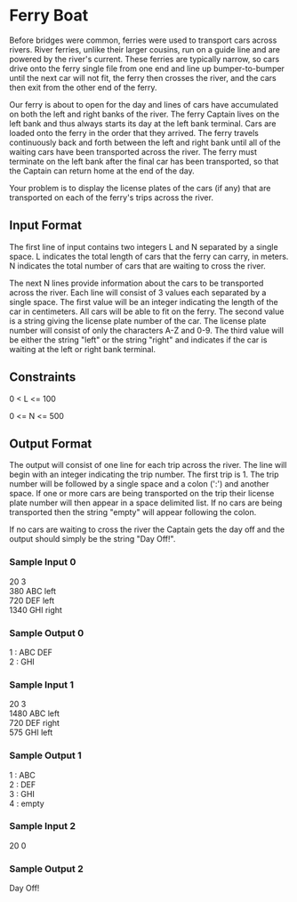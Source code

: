<h1>Ferry Boat</h1>

Before bridges were common, ferries were used to transport cars across rivers. River ferries, unlike their larger cousins, run on a guide line and are powered by the river's current. These ferries are typically narrow, so cars drive onto the ferry single file from one end and line up bumper-to-bumper until the next car will not fit, the ferry then crosses the river, and the cars then exit from the other end of the ferry.

Our ferry is about to open for the day and lines of cars have accumulated on both the left and right banks of the river. The ferry Captain lives on the left bank and thus always starts its day at the left bank terminal. Cars are loaded onto the ferry in the order that they arrived. The ferry travels continuously back and forth between the left and right bank until all of the waiting cars have been transported across the river. The ferry must terminate on the left bank after the final car has been transported, so that the Captain can return home at the end of the day.

Your problem is to display the license plates of the cars (if any) that are transported on each of the ferry's trips across the river.

<h2>Input Format</h2>

The first line of input contains two integers L and N separated by a single space. L indicates the total length of cars that the ferry can carry, in meters. N indicates the total number of cars that are waiting to cross the river.

The next N lines provide information about the cars to be transported across the river. Each line will consist of 3 values each separated by a single space. The first value will be an integer indicating the length of the car in centimeters. All cars will be able to fit on the ferry. The second value is a string giving the license plate number of the car. The license plate number will consist of only the characters A-Z and 0-9. The third value will be either the string "left" or the string "right" and indicates if the car is waiting at the left or right bank terminal.

<h2>Constraints</h2>

0 < L <= 100

0 <= N <= 500

<h2>Output Format</h2>

The output will consist of one line for each trip across the river. The line will begin with an integer indicating the trip number. The first trip is 1. The trip number will be followed by a single space and a colon (':') and another space. If one or more cars are being transported on the trip their license plate number will then appear in a space delimited list. If no cars are being transported then the string "empty" will appear following the colon.

If no cars are waiting to cross the river the Captain gets the day off and the output should simply be the string "Day Off!".

<h3>Sample Input 0</h3>

20 3<br/>
380 ABC left<br/>
720 DEF left<br/>
1340 GHI right<br/>

<h3>Sample Output 0</h3>
1 : ABC DEF<br/>
2 : GHI<br/>
<h3>Sample Input 1</h3>
20 3<br/>
1480 ABC left<br/>
720 DEF right<br/>
575 GHI left<br/>
<h3>Sample Output 1</h3>
1 : ABC<br/>
2 : DEF<br/>
3 : GHI<br/>
4 : empty<br/>
<h3>Sample Input 2</h3>
20 0<br/>
<h3>Sample Output 2</h3>
Day Off!
